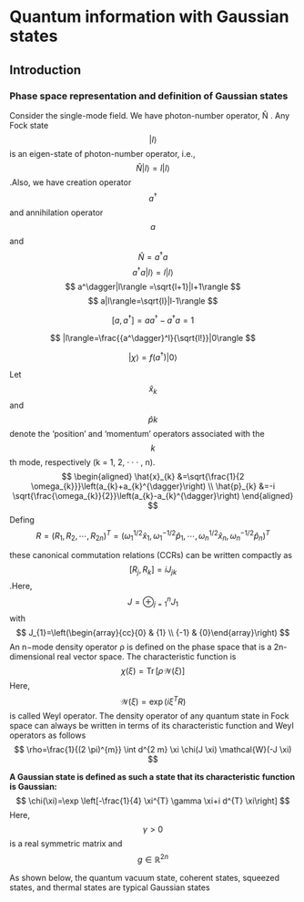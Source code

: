 # Quantum information with Gaussian states

## Introduction

### Phase space representation and definition of Gaussian states

Consider the single-mode field. We have photon-number operator, N̂ . Any
Fock state $$|l\rangle$$ is an eigen-state of photon-number operator, i.e., $$\hat{N} |l\rangle = l|l\rangle$$.Also, we have creation operator $$a^†$$ and annihilation operator $$a$$
and $$\hat{N} = a^† a$$
$$
a^\dagger a|l\rangle=l|l\rangle
$$
$$
a^\dagger|l\rangle =\sqrt{l+1}|l+1\rangle
$$
$$
a|l\rangle=\sqrt{l}|l-1\rangle
$$

$$
[a,a^\dagger]=aa^\dagger-a^\dagger a=1
$$

$$
|l\rangle=\frac{{a^\dagger}^l}{\sqrt{l!}}|0\rangle
$$

$$
|\chi\rangle=f(a^\dagger)|0\rangle
$$

Let $$\hat{x}_k$$ and $$\hat{p}k$$ denote the ‘position’ and ‘momentum’ operators associated with
the $$k$$th mode, respectively (k = 1, 2, · · · , n).
$$
\begin{aligned} \hat{x}_{k} &=\sqrt{\frac{1}{2 \omega_{k}}}\left(a_{k}+a_{k}^{\dagger}\right) \\ \hat{p}_{k} &=-i \sqrt{\frac{\omega_{k}}{2}}\left(a_{k}-a_{k}^{\dagger}\right) \end{aligned}
$$
Defing $$R=\left(R_{1}, R_{2}, \cdots, R_{2 n}\right)^{T}=\left(\omega_{1}^{1 / 2} \hat{x}_{1}, \omega_{1}^{-1 / 2} \hat{p}_{1}, \cdots, \omega_{n}^{1 / 2} \hat{x}_{n}, \omega_{n}^{-1 / 2} \hat{p}_{n}\right)^{T}$$

these canonical commutation relations (CCRs) can be written compactly as $$[R_j,R_k]=iJ_{jk}$$.Here,$$J=\oplus^n_{j=1}J_1$$ with 
$$
J_{1}=\left(\begin{array}{cc}{0} & {1} \\ {-1} & {0}\end{array}\right)
$$
An n−mode density operator ρ is defined on the phase space that is a 2n-dimensional real vector space. The characteristic function is
$$
\chi(\xi)=\operatorname{Tr}[\rho \mathcal{W}(\xi)]
$$
Here,$$\mathcal{W}(\xi)=\exp \left(i \xi^{T} R\right)$$is called Weyl operator. The density operator of any quantum state in Fock space can always be written
in terms of its characteristic function and Weyl operators as follows
$$
\rho=\frac{1}{(2 \pi)^{m}} \int d^{2 m} \xi \chi(J \xi) \mathcal{W}(-J \xi)
$$

**A Gaussian state is defined as such a state that its characteristic**
**function is Gaussian:**
$$
\chi(\xi)=\exp \left[-\frac{1}{4} \xi^{T} \gamma \xi+i d^{T} \xi\right]
$$
Here, $$γ > 0$$ is a real symmetric matrix and $$g ∈ \mathbb{R} ^{2n}$$

As shown below, the
quantum vacuum state, coherent states, squeezed states, and thermal states
are typical Gaussian states

